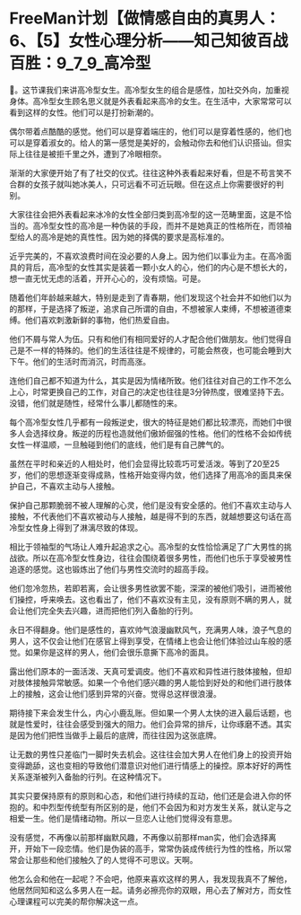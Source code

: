 # FreeMan计划【做情感自由的真男人：6、【5】女性心理分析——知己知彼百战百胜：9_7_9_高冷型

🎼。这节课我们来讲高冷型女生。高冷型女生的组合是感性，加社交外向，加重视身体。高冷型女生顾名思义就是外表看起来高冷的女生。在生活中，大家常常可以看到这样的女性。他们可以是打扮新潮的。

偶尔带着点酷酷的感觉。他们可以是穿着端庄的，他们可以是穿着性感的，他们也可以是穿着淑女的。给人的第一感觉是美好的，会触动你去和他们认识搭讪。但实际上往往是被拒千里之外，遭到了冷眼相奈。

渐渐的大家便开始了有了社交的仪式。往往这种外表看起来好看，但是不苟言笑不合群的女孩子就叫她冰美人，只可远看不可近玩眼。但在这点上你需要很好的判别。

大家往往会把外表看起来冰冷的女性全部归类到高冷型的这一范畴里面，这是不恰当的。高冷型女性的高冷是一种伪装的手段，而并不是她真正的性格所在，而领袖型给人的高冷是她的真性性。因为她的择偶的要求是高标准的。

近乎完美的，不喜欢浪费时间在没必要的人身上。因为他们以事业为主。在高冷面具的背后，高冷型的女性其实是装着一颗小女人的心，他们的内心是不想长大的，想一直无忧无虑的活着，开开心心的，没有烦恼。可是。

随着他们年龄越来越大，特别是走到了青春期，他们发现这个社会并不如他们以为的那样，于是选择了叛逆，追求自己所谓的自由，不想被家人束缚，不想被道德束缚。他们喜欢刺激新鲜的事物，他们热爱自由。

他们不屑与常人为伍。只有和他们有相同爱好的人才配合他们做朋友。他们觉得自己是不一样的特殊的。他们的生活往往是不规律的，可能会熬夜，也可能会睡到大下午。他们的生活时而消沉，时而高涨。

连他们自己都不知道为什么，其实是因为情绪所致。他们往往对自己的工作不怎么上心，时常更换自己的工作，对自己的决定也往往是3分钟热度，很难坚持下去。没错，他们就是随性，经常什么事儿都随性的来。

每个高冷型女性几乎都有一段叛逆史，很大的特征是她们都比较漂亮，而她们中很多人会选择纹身。叛逆的历程也造就他们傲娇倔强的性格。他们的性格不会如传统女性一样温顺，一旦触碰到他们的底线，他们是有自己脾气的。

虽然在平时和亲近的人相处时，他们会显得比较乖巧可爱活泼。等到了20至25岁，他们的思想逐渐变得成熟，性格开始变得内敛，他们选择了用高冷的面具来保护自己，不喜欢主动与人接触。

保护自己那颗脆弱不被人理解的心灵，他们是没有安全感的。他们不喜欢主动与人接触，不代表他们不喜欢被动与人接触，越是得不到的东西，就越想要这句话在高冷型女性身上得到了淋漓尽致的体现。

相比于领袖型的气场让人难升起追求之心。高冷型的女性恰恰满足了广大男性的挑战欲。所以在高冷型女性身边，往往会围绕着很多男性，而他们也乐于享受被男性追逐的感觉。这也锻炼出了他们与男性交流时的超高手段。

他们忽冷忽热，若即若离，会让很多男性欲罢不能，深深的被他们吸引，进而被他们操控，呼来唤去。这也看出了，他们不喜欢没有主见，没有原则不瞒的男人，就会让他们完全失去兴趣，进而把他们列入备胎的行列。

永日不得翻身。他们是感性的，喜欢帅气浪漫幽默风气，充满男人味，浪子气息的男人，这不仅会让他们在感官上得到享受，在情绪上也会让他们体验过山车般的感觉。如果你是这样的男人，他们会很乐意撕下高冷的面具。

露出他们原本的一面活泼、天真可爱调皮。他们不喜欢和异性进行肢体接触，但却对肢体接触异常敏感。如果一个令他们感兴趣的男人能恰到好处的和他们进行肢体上的接触，这会让他们感到异常的兴奋。觉得总这样很浪漫。

期待接下来会发生什么，内心小鹿乱账。但如果一个男人太快的进入最后话题，也就是性爱时，往往会感受到强大的阻力。他们会异常的排斥，让你琢磨不透。其实是因为他们把性当做手上最后的底牌，而往往因为这张底牌。

让无数的男性只差临门一脚时失去机会。这往往会加大男人在他们身上的投资开始变得跪舔，这也变相的导致他们潜意识对他们进行情感上的操控。原本好好的两性关系逐渐被列入备胎的行列。在这种情况下。

其实只要保持原有的原则和心态，和他们进行持续的互动，他们还是会进入你的怀抱的。和中烈型传统型有所区别的是，他们不会因为和对方发生关系，就认定与之相爱一生。他们是情绪动物。所以一旦恋人让他们觉得没有意思。

没有感觉，不再像以前那样幽默风趣，不再像以前那样man实，他们会选择离开，开始下一段恋情。他们是伪装的高手，常常伪装成传统行为性的性格，所以常常会让那些和他们接触久了的人觉得不可思议。天啊。

他怎么会和他在一起呢？不会吧，他原来喜欢这样的男人，我发现我真不了解他，他居然同知和这么多男人在一起。请务必擦亮你的双眼，用心去了解对方，而女性心理课程可以完美的帮你解决这一点。


